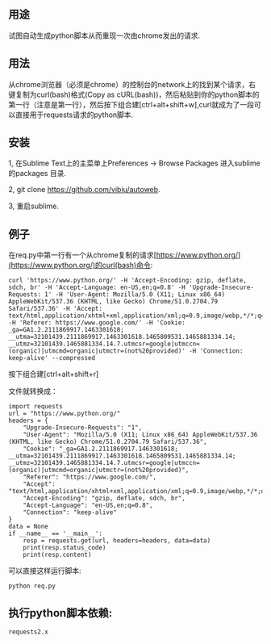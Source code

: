 ## 用途

试图自动生成python脚本从而重现一次由chrome发出的请求.

## 用法

从chrome浏览器（必须是chrome）的控制台的network上的找到某个请求，右键复制为curl(bash)格式(Copy as cURL(bash))，然后粘贴到你的python脚本的第一行（注意是第一行），然后按下组合建[ctrl+alt+shift+w],curl就成为了一段可以直接用于requests请求的python脚本.

## 安装

1, 在Sublime Text上的主菜单上Preferences -> Browse Packages 进入sublime 的packages 目录.

2, git clone https://github.com/vibiu/autoweb.

3, 重启sublime.

## 例子

在req.py中第一行有一个从chrome复制的请求[https://www.python.org/](https://www.python.org/)的curl(bash)命令:
```
curl 'https://www.python.org/' -H 'Accept-Encoding: gzip, deflate, sdch, br' -H 'Accept-Language: en-US,en;q=0.8' -H 'Upgrade-Insecure-Requests: 1' -H 'User-Agent: Mozilla/5.0 (X11; Linux x86_64) AppleWebKit/537.36 (KHTML, like Gecko) Chrome/51.0.2704.79 Safari/537.36' -H 'Accept: text/html,application/xhtml+xml,application/xml;q=0.9,image/webp,*/*;q=0.8' -H 'Referer: https://www.google.com/' -H 'Cookie: _ga=GA1.2.2111869917.1463301618; __utma=32101439.2111869917.1463301618.1465809531.1465881334.14; __utmz=32101439.1465881334.14.7.utmcsr=google|utmccn=(organic)|utmcmd=organic|utmctr=(not%20provided)' -H 'Connection: keep-alive' --compressed
```

按下组合建[ctrl+alt+shift+r]

文件就转换成：
```
import requests
url = "https://www.python.org/"
headers = {
    "Upgrade-Insecure-Requests": "1",
    "User-Agent": "Mozilla/5.0 (X11; Linux x86_64) AppleWebKit/537.36 (KHTML, like Gecko) Chrome/51.0.2704.79 Safari/537.36",
    "Cookie": "_ga=GA1.2.2111869917.1463301618; __utma=32101439.2111869917.1463301618.1465809531.1465881334.14; __utmz=32101439.1465881334.14.7.utmcsr=google|utmccn=(organic)|utmcmd=organic|utmctr=(not%20provided)",
    "Referer": "https://www.google.com/",
    "Accept": "text/html,application/xhtml+xml,application/xml;q=0.9,image/webp,*/*;q=0.8",
    "Accept-Encoding": "gzip, deflate, sdch, br",
    "Accept-Language": "en-US,en;q=0.8",
    "Connection": "keep-alive"
}
data = None
if __name__ == '__main__':
    resp = requests.get(url, headers=headers, data=data)
    print(resp.status_code)
    print(resp.content)
```

可以直接这样运行脚本:
```
python req.py
```

## 执行python脚本依赖:
```
requests2.x
```

